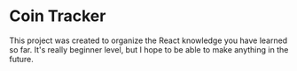 # Coin Tracker

This project was created to organize the React knowledge you have learned so far. It's really beginner level, but I hope to be able to make anything in the future.
